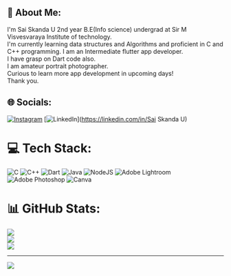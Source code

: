 ## 💫 About Me:
I'm Sai Skanda U 2nd year B.E(Info science) undergrad at Sir M Visvesvaraya Institute of technology.<br>I'm currently learning data structures and Algorithms and proficient in C and C++ programming. I am an Intermediate flutter app developer.<br>I have grasp on Dart code also.<br>I am amateur portrait photographer.<br>Curious to learn more app development in upcoming days!<br>Thank you.


## 🌐 Socials:
[![Instagram](https://img.shields.io/badge/Instagram-%23E4405F.svg?logo=Instagram&logoColor=white)](https://instagram.com/saiskanda_u) [![LinkedIn](https://img.shields.io/badge/LinkedIn-%230077B5.svg?logo=linkedin&logoColor=white)](https://linkedin.com/in/Sai Skanda U) 

# 💻 Tech Stack:
![C](https://img.shields.io/badge/c-%2300599C.svg?style=for-the-badge&logo=c&logoColor=white) ![C++](https://img.shields.io/badge/c++-%2300599C.svg?style=for-the-badge&logo=c%2B%2B&logoColor=white) ![Dart](https://img.shields.io/badge/dart-%230175C2.svg?style=for-the-badge&logo=dart&logoColor=white) ![Java](https://img.shields.io/badge/java-%23ED8B00.svg?style=for-the-badge&logo=openjdk&logoColor=white) ![NodeJS](https://img.shields.io/badge/node.js-6DA55F?style=for-the-badge&logo=node.js&logoColor=white) ![Adobe Lightroom](https://img.shields.io/badge/Adobe%20Lightroom-31A8FF.svg?style=for-the-badge&logo=Adobe%20Lightroom&logoColor=white) ![Adobe Photoshop](https://img.shields.io/badge/adobe%20photoshop-%2331A8FF.svg?style=for-the-badge&logo=adobe%20photoshop&logoColor=white) ![Canva](https://img.shields.io/badge/Canva-%2300C4CC.svg?style=for-the-badge&logo=Canva&logoColor=white)
# 📊 GitHub Stats:
![](https://github-readme-stats.vercel.app/api?username=SaiSkandaU&theme=dark&hide_border=false&include_all_commits=false&count_private=false)<br/>
![](https://github-readme-streak-stats.herokuapp.com/?user=SaiSkandaU&theme=dark&hide_border=false)<br/>
![](https://github-readme-stats.vercel.app/api/top-langs/?username=SaiSkandaU&theme=dark&hide_border=false&include_all_commits=false&count_private=false&layout=compact)

---
[![](https://visitcount.itsvg.in/api?id=SaiSkandaU&icon=0&color=0)](https://visitcount.itsvg.in)

<!-- Proudly created with GPRM ( https://gprm.itsvg.in ) -->

